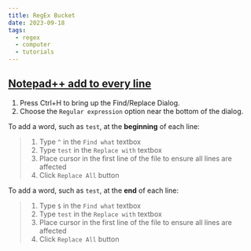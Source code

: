```yaml
---
title: RegEx Bucket
date: 2023-09-18
tags:
  - regex
  - computer
  - tutorials
---
```

## [Notepad++ add to every line](https://stackoverflow.com/questions/11003761/notepad-add-to-every-line)
1. Press Ctrl+H to bring up the Find/Replace Dialog.
2. Choose the `Regular expression` option near the bottom of the dialog.

To add a word, such as `test`, at the **beginning** of each line:

> 1. Type `^` in the `Find what` textbox
> 2. Type `test` in the `Replace with` textbox
> 3. Place cursor in the first line of the file to ensure all lines are affected
> 4. Click `Replace All` button

To add a word, such as `test`, at the **end** of each line:

> 1. Type `$` in the `Find what` textbox
> 2. Type `test` in the `Replace with` textbox
> 3. Place cursor in the first line of the file to ensure all lines are affected
> 4. Click `Replace All` button
